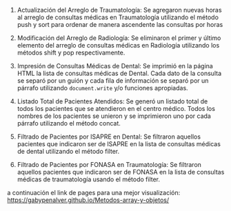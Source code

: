 1. Actualización del Arreglo de Traumatología:
   Se agregaron nuevas horas al arreglo de consultas médicas en Traumatología utilizando el método push y sort para ordenar de manera ascendente las consultas por horas

2. Modificación del Arreglo de Radiología:
   Se eliminaron el primer y último elemento del arreglo de consultas médicas en Radiología utilizando los métodos shift y pop respectivamente.

3. Impresión de Consultas Médicas de Dental:
   Se imprimió en la página HTML la lista de consultas médicas de Dental. Cada dato de la consulta se separó por un guión y cada fila de información se separó por un párrafo utilizando `document.write` y/o funciones apropiadas.

4. Listado Total de Pacientes Atendidos:
   Se generó un listado total de todos los pacientes que se atendieron en el centro médico. Todos los nombres de los pacientes se unieron y se imprimieron uno por cada párrafo utilizando el método concat.

5. Filtrado de Pacientes por ISAPRE en Dental:
   Se filtraron aquellos pacientes que indicaron ser de ISAPRE en la lista de consultas médicas de dental utilizando el método filter.

6. Filtrado de Pacientes por FONASA en Traumatología:
   Se filtraron aquellos pacientes que indicaron ser de FONASA en la lista de consultas médicas de traumatología usando el método filter.

a continuación el link de pages para una mejor visualización: https://gabypenalver.github.io/Metodos-array-y-objetos/
